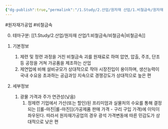 ```yaml
---
{"dg-publish":true,"permalink":"/1.Study/2.산업/원자재 산업/1.비철금속/원자재가공업/원자재가공업/","created":"2024-11-20T21:02:28.774+09:00","updated":"2025-06-26T12:51:16.045+09:00"}
---
```


#원자재가공업 #비철금속


0. 테마구분: [[1.Study/2.산업/원자재 산업/1.비철금속/비철금속\|비철금속]]


1. 기본정보
	1. 제련 및 정련 과정을 거친 비철금속 괴를 원재료로 하여 압연, 압출, 주조, 단조 등 공정을 거쳐 가공품을 제조하는 산업
	2. 제연업에 비해 설비규모가 상대적으로 작아 시장진입이 용이하며, 생산능력이 국내 수요응 초과하는 공급과잉 지속으로 경쟁강도가 상대적으로 높은 편

2. 세부정보
	1. 광물 가격과 주가 연관성(낮음)
		1. 정제련 기업에서 가산(또는 할인)된 프리미엄과 실물처의 수요를 통해 결정되는 [[롤-마진\|롤-마진]](가공제품 판매 가격 - 구리 구입 가격)에 이익이 좌우된다. 따라서 원자재가공업의 경우 광석 가격변동에 따른 민감도가 상대적으로 낮은 편 
